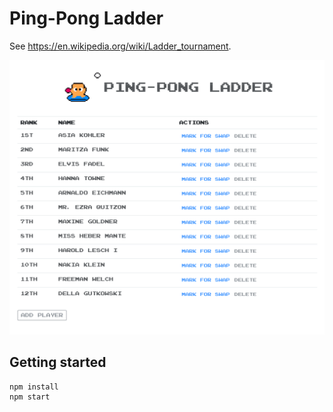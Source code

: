 # Ping-Pong Ladder
See https://en.wikipedia.org/wiki/Ladder_tournament.

![alt text](screenshot.png "Screenshot")

## Getting started
```
npm install
npm start
```
